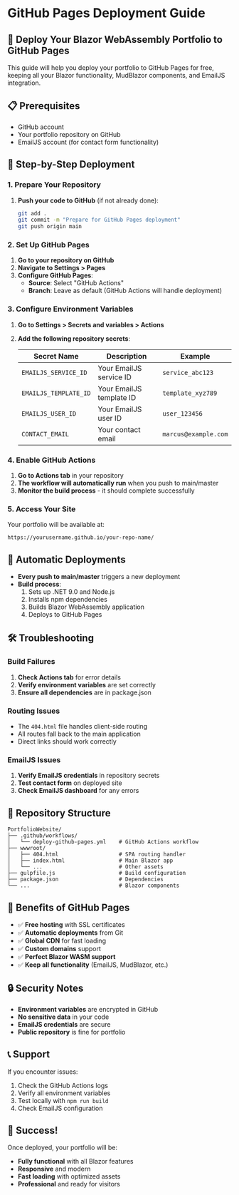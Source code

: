 # GitHub Pages Deployment Guide

## 🚀 Deploy Your Blazor WebAssembly Portfolio to GitHub Pages

This guide will help you deploy your portfolio to GitHub Pages for free, keeping all your Blazor functionality, MudBlazor components, and EmailJS integration.

## 📋 Prerequisites

- GitHub account
- Your portfolio repository on GitHub
- EmailJS account (for contact form functionality)

## 🔧 Step-by-Step Deployment

### 1. Prepare Your Repository

1. **Push your code to GitHub** (if not already done):
   ```bash
   git add .
   git commit -m "Prepare for GitHub Pages deployment"
   git push origin main
   ```

### 2. Set Up GitHub Pages

1. **Go to your repository on GitHub**
2. **Navigate to Settings > Pages**
3. **Configure GitHub Pages**:
   - **Source**: Select "GitHub Actions"
   - **Branch**: Leave as default (GitHub Actions will handle deployment)

### 3. Configure Environment Variables

1. **Go to Settings > Secrets and variables > Actions**
2. **Add the following repository secrets**:

   | Secret Name | Description | Example |
   |-------------|-------------|---------|
   | `EMAILJS_SERVICE_ID` | Your EmailJS service ID | `service_abc123` |
   | `EMAILJS_TEMPLATE_ID` | Your EmailJS template ID | `template_xyz789` |
   | `EMAILJS_USER_ID` | Your EmailJS user ID | `user_123456` |
   | `CONTACT_EMAIL` | Your contact email | `marcus@example.com` |

### 4. Enable GitHub Actions

1. **Go to Actions tab** in your repository
2. **The workflow will automatically run** when you push to main/master
3. **Monitor the build process** - it should complete successfully

### 5. Access Your Site

Your portfolio will be available at:
```
https://yourusername.github.io/your-repo-name/
```

## 🔄 Automatic Deployments

- **Every push to main/master** triggers a new deployment
- **Build process**:
  1. Sets up .NET 9.0 and Node.js
  2. Installs npm dependencies
  3. Builds Blazor WebAssembly application
  4. Deploys to GitHub Pages

## 🛠️ Troubleshooting

### Build Failures

1. **Check Actions tab** for error details
2. **Verify environment variables** are set correctly
3. **Ensure all dependencies** are in package.json

### Routing Issues

- The `404.html` file handles client-side routing
- All routes fall back to the main application
- Direct links should work correctly

### EmailJS Issues

1. **Verify EmailJS credentials** in repository secrets
2. **Test contact form** on deployed site
3. **Check EmailJS dashboard** for any errors

## 📁 Repository Structure

```
PortfolioWebsite/
├── .github/workflows/
│   └── deploy-github-pages.yml    # GitHub Actions workflow
├── wwwroot/
│   ├── 404.html                   # SPA routing handler
│   ├── index.html                 # Main Blazor app
│   └── ...                        # Other assets
├── gulpfile.js                    # Build configuration
├── package.json                   # Dependencies
└── ...                            # Blazor components
```

## 🎯 Benefits of GitHub Pages

- ✅ **Free hosting** with SSL certificates
- ✅ **Automatic deployments** from Git
- ✅ **Global CDN** for fast loading
- ✅ **Custom domains** support
- ✅ **Perfect Blazor WASM support**
- ✅ **Keep all functionality** (EmailJS, MudBlazor, etc.)

## 🔒 Security Notes

- **Environment variables** are encrypted in GitHub
- **No sensitive data** in your code
- **EmailJS credentials** are secure
- **Public repository** is fine for portfolio

## 📞 Support

If you encounter issues:
1. Check the GitHub Actions logs
2. Verify all environment variables
3. Test locally with `npm run build`
4. Check EmailJS configuration

## 🎉 Success!

Once deployed, your portfolio will be:
- **Fully functional** with all Blazor features
- **Responsive** and modern
- **Fast loading** with optimized assets
- **Professional** and ready for visitors
